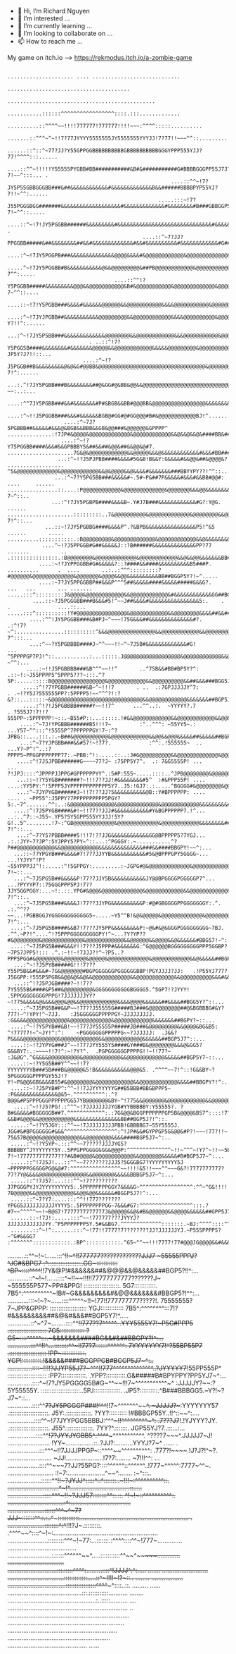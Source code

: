 - 👋 Hi, I’m Richard Nguyen
- 👀 I’m interested ...
- 🌱 I’m currently learning ...
- 💞️ I’m looking to collaborate on ...
- 📫 How to reach me ...

My game on itch.io --> https://rekmodus.itch.io/a-zombie-game

<!---
Rekmodus/Rekmodus is a ✨ special ✨ repository because its `README.md` (this file) appears on your GitHub profile.
You can click the Preview link to take a look at your changes.
--->



                                                                                             ..................... .... ............................                                                    
                                                                                        .......................................                                                                         
                                                                                 ...............................................                                                                        
                                                                            ...........::::::^^^^^^^^^^^^^^^^^::::.:::.............                                                                     
                                                                        ..........::^^^^~~!!!!777777!777777!!!!~~~:^^^^:::::..........                                                                  
                                                                   .......::^^^~^~!!7?77JYYYY5555555JY5555555YYYJJ!7?77!!~~~^^::.........                                                               
                                                               ......::^::^~77?JJ?Y55GPPGGBBBBBBBBBBGBBBBBBBBBBGGGYPPP555YJJ?77!^^^^:::......                                                           
                                                            ....::^^~!!!!!Y55555PYGBB#BB###########&B#&###########G#BBBBGGGPP55J7J?7!~~^:::... .                                                        
                                                        ....::^^~!7?JY5P55GBBGGGBB###&##&&&&&&&&&&&&#&&&&&&&&&&&&&B&&######BBBBPYP55YJ?7!!~^^:......                                                    
                                                    .....:::~!7?J55PGGGBGG#######&&&&&&&&&&&&&&&&&&&#&&&&&&&&&&&&&#&&&&&&&&#B###GBBGGP55YJ?7!~^^::.....                                                 
                                                 ....::^~!7!JY5PGGBB######&&&&&&&&&#&&&&&&&&&&&&&&&&&&&&&&&&&&&&&&#&&&&&&&&&#&&#B&###BBGGGP5Y?!7!~^^:... .                                              
                                               ....::^~7?JJ?PPGGBB#####&##&&&&&&&&##&&#&&&&&&&&&&&&&#&&#&&&&&&&&&&#&&&&&&&&&&&&#G######BBGGP5?!J7!!!~^:....                                             
                                            ....:^~!7JY5PGGPB###&&&&&&&&&&&&&&@@@@&&&&#&@@@@@@@@@@@@&@@@@@@@@@@@@@&@@@@@@&&&&&&&#&&&&&######BP5GP5YJ??!~^:....                                          
                                         .....^~!7JY5PGGBB#B&&&&&&&&&&&@&&@@@@@@@@@&##PB@@@@@@@@@@@@&@@@@@@@@@@@@@&@@@@@@@@@@@@&#&&&&&&&&&&##55BBG55YY??7^^:.....                                       
                                      ....::^^!?Y5PGGBB#####&&&&&&&&&@@@&&@@@@@@@@@@@&B#&@@@@@@@@@@@&@@@@@@@@@@@@@&@@@@@@@@@@@@&&@&&&&&&&&&&#BG#BPGGGG55Y?7~^^::....                                    
                                    ....::~!7!Y5PGBB###&&&&#&&&&&&@@@@@@&&@@@@@@@@@@@&&&&@@@@@@@@@@@&@@@@@@@@@@@@@&@@@@@@@@@@@@&&@@&&&&&#&&##BG#BGBBGBBGGPY7!!~^^.....                                  
                                  ....:^~!7JYJPGBB##&&&&&&&&&&&@@@@@@@@@&&@@@@@@@@@@@@&&&&@@@@@@@@@@&@@@@@@@@@@@@@&@@@@@@@@@@@@@&@@@@&&&@&&&#BG##BBGPBBGBGGY?Y?!!^:......                               
                                 ...:^~!7JY5P5BB###&&&&&&&&&&&&&@@@@@@@@&&@@@@@@@@@@@@&&&@@@@@@@@@@@&@@@@@@@@@@@@@&@@@@@@@@@@@@&&@@&@&&&&&&###B##BBGPGPPBBG5JYY777~^:....                               
                              . ..::^!7?Y5PGG5B####&&&&&&&&#&&&&&&&@@@@@&&@@@@@@@@@@@@&&&&&@@@@@@@@@&@@@@@@@@@@@@@&@@@@@@@@@@@@&&@&&&&&&&&&#&&B&#GBBGGGPPGG?JP5Y?J?!!::...                              
                            ....:^~!?J5PGGB##B&&&&&&&&&@&@&G#@@BB&@@@@@@@@@@@@@@@@@@@@@@@@@@@@@@@@@@&@@@@@@@@@@@@@&@@@@@@@@@@@@@&@@@@@@@@&@@&##&#&GG###BGB#GGPGPGG5Y?7!^:......                         
                           ...:.^!7JY5PGBB###B&&&&&&&&##@&GG#@&BB&@@&&@@@@@@@@@@@@@@@@@@@@@@@@@@@@@@&@@@@@@@@@@@@@&@@@@@@@@@@@@@&@@@@@@@&&#B&B#&&&##&GB#BGGBGBGGBG5PJ??~~:..:...                        
                         ....:^^7JY5PGBB###&&#&&&&&&&#P#&BGB&&BB#@@@BB&@@@@@@@@@@@@@@@@@&&&&&&&&&&&@@@@@@@@@@@@@@@&@@@@@@@@@@@@@&@@@@@@@&@&&@&&&&&&&&B##&BBGB#BBBGGG5YYJ7^^^::....                      
                       ....:^~!!J5PGGBB###&&&#&&&&&&BGB@#GG#@#GG@@@#B#&@@@@@@@@@@@@BJ!^...........:^!5B&@@@@@@@@@@&@@@@@@@@@@@@@&@@@@@@@@@@@@&&&&&&&&&&#&##GG##GBBBGGPP5J!!!~^:....                     
                      ....:^~7J?5PGBBB##&&&&&#&&&@&BGB&&BBB&&GB&@@###&@@@@@@&GPPPP^      ..............:!7JP#&@@@@&@@@@@@@@@@@@@&@@@@@@@@@@@@&&@&&@&&@&####BB&######BBGP577?!~^::...                    
                     ....:^~!?Y75PGGBB####&&&#&&GPBBBY5&##&&##&@@&##&&@@&@#7.            .....................7G&@&@@@@@@@@@@@@&&@@@@@&&&@&&&&&&&&&&&&#&&&#BB####B#BBGPP57!J7!^::....                   
                    ...:^~!?J5PJPBB####&&&&#5G&B!B&&Y:G&&&&#&&@@&##&@@@@&?                  ..................  ^5&@@@@@@@@@@@@@&@@@@@@@@@@@@&&@&@@@@&&@&&&&#&&&&&&&###BBYYPY??!^^::...                 
                   ...:^~7?Y5PG5BB###&&&&&#~.5#~P&##7P&&&&&#&&&#&&BB#@@#:   ....     ...... ................::....:P@@@@@@@@@@@@&@@@@@@@@@@@@@&@@@@@@@&&&@@&&&&&&&&&&&###PPPP5Y?7~^::..                 
                  ...:^!7JY5PGBPB####&&&&B~.Y#J7B###&&&&&&&&&&&&#G?:Y@G.  ......    .....................:::::::::..7&@@@@@@@@@@&@@@@@@@@@@@@@&@@@@@@@@&&@@&&&&&&&&&&&&##GGGGPYY?7!^::...               
                ...::~!7JY5PGBBG####&&&&P^.?&BPB&&&&&&&&&&&&&&&&P5!^&5    ......       .....   ..........:::::::::::.:B@@@@@@@@@&@@@@@@@@@@@@@&@@@@@@@@@@@@&&@&&&&&&&&&&&GGBBGP5Y?!~^::...              
               ....^~!?J5PPGGB#G##&&&&&J::?B######&&&&&&&&&&&&&GPP?77    .......          ..         .:::::::::::::::.:B@@@@@@@@&@@@@@@@@@@@@@&@@@@@@@@@@@@&&@&&@@&&&&&&&BB#BBGG5J7!!^:....             
              ....:~!?JYPPGGBB#G#&&&&&?::?####&&####&&&&&&&&&&B5###P.   ..........      .  ....       ..:..:^^^:::::::::?#@@@@@@&@@@@@@@@@@@@@&@@@@@@@&@@@@&&@@&&&&&&&&&&BB##BGGP5Y?!~^.....            
              ....:~7?JY5PPGGBBP##&&&P^^^5##&&&&&####&&&&&#####&&&G?.   ...   ...       ... .......     .....:::^:::::::::J&@@@@&@@@@@@@@@@@@&&@@@@@@@@@@@@&#&&&&&&&&&&&&GG##BGGP5Y?!~^.....            
            ....::~?J5PGGGBB###B&&&#5!^~~J##&&&&#&&&&&&&&&&&&&&&&5:.    .     .               ....::... .....:::^::::::::::!Y#@@@@@@@@@@@@@@@@&@@@@@@@@@@@@&&@@@@@@@@&&&&##&&##BBGPYJ7!^::...           
           ....:^^!JY5PGGBB###&B#PJ~^~~~!75G&&&##&&&&&&&&&&&&&&#?.                      .:^!7?~^:...............::::::::::^&&&@@@@@@@@@@@@@@@&&@@@@@@@@@@@@&&@@@@@@@@&&&&##&&&#BBGP5Y?7^:::...          
           ...:^~~?Y5PGBBBB####J~^^~~~!!~^~7J5B#&&&&&&&&&&&&&#G!                   ... ^5PPPPGP7PJ!^::...........:...:::::.J@@@@@@@@@@@@@@@@@@&@@@@@@@@@@@@&&@@@&@@@@@&&&##&&&###BGP5Y?~^^:...          
          ....:~!!J5PGBBBB###&B^^^~~!!^       ..^75B&&#BB#BP5Y?^:               .::~!:~J55PPPP5^5PPP5???~:::.^?5P:.....:::::B@@@@@@@@@@@@@@@@@&@@@@@@@@@@@@&&@@@@@@@@@@&&##&&&###BGG5J7~^^::...         
         ....:^!?7YPGBB######&B~^~!!!7       . ..  .:7GPJJJJJY^7:           . .~!?Y5J?555555PP?:5PPPP5!~~^^^?!:?&?::...:::::~&@@@@@@@@@@@@@@@@@@@@@@@@@@@@@&&@@@@@@@@@@@@&&&&&&&##BGP5J!~^::...         
         ....:^!?!J5PGBBBB#####Y~~!!7^      ...^^..:.  ~YYYYY?.7            . ?555J7!7!!?555PP~:5PPPPPP!~::.~B55#P::...:::::.!#&&@@@@@@@@@@@@&&@@@@@@@@@@@@&&@@&&&&&&&&&&##&&&###BGG5YJ~^^::..          
        ....:^~7J!YPGBBB######B5!!!7~         :^..^^^: ~55YY5~.:           ...Y57~^^:::^!5555P^7PPPPPPGY!7~:^?JPBG::....:::.:.~B##&@@@@@@@@@@@&@@@@@@@@@@@@&&@@&&@@@&&&&&##&&&&&##BGP5Y!~~^:...         
        ...:^~7?YJPGBB###&&#57!~!77?.            :^^:.!555555~  ..         ...Y?~P^!^..:?PPPP5~PPGGPPPPPPP77:.~PBB:^!:.....::..:J#G@@@@@@@@@@&&@@@@@@@@@@@@@&@@@@@@@@@@@@&&&&&&&&##BGP57!!^::...        
       ....:^!7J5JPBB######G~~~~77?J~ :75PP5Y7^.  .: 7&G5555P! ...        ... ?!JPJ::::^JPPPPJJPPG#GPPPPPPYY^.:5#P:555~.....::::..^JPB@@@@@@@@&@@@@@@@@@@@@@&@@@@@@@@@@@@&&&&&&&&##BGP577!^::...        
       ...::~!?Y5YGB#######?~!!!7??JJ!#&&&&&&&&#5^  :#&PPP55P! ....       ....:YY5PY:^!5PPP5JYPPPPPPPPPPPP5Y7..J5:!GJ7:.:.....^BGGGG#&@@@@@@@@&@@@@@@@@@@@@@&@@@@@@@@@@@@&&&&&&&&##BBG577!^::...        
       ...:^~7JYPYGB######J~!!7!??JJ?5&&&&&&&&&&@B::Y#BPPPPPP: ....     .... . ~PP55^:J5PPY?7PPPPPPPPPP5PGY?5:.~7^.......^^:..:&@@@@@@@@@@@@@@&@@@@@@@@@@@@@&@@@@@@@@@@@@&&&&&&&&&##BGP?!!^::...        
      ....:^!7J5PYGB####&#!~!!77??JJJ#&&&&&&&&&&&#Y&BGPPPPPP7.!^...    ..:..^7::~J55~.YP5?5Y5GPP555YYJJJ!5Y?G!..5^........!7~:^GB@@@@@@@@@@@@@&@@@@@@@@@@@@@&@@@@@@@@@@@@&&&&&&&&###BGP?7!^::...        
       ...:^~7?Y5?PBBB####5!!!7!??JJG&&&&&&&&&&&&GG@BPPPPP5?7YGJ...     .:.:JYY~7?JP^:5YJPPY5?PY~^::...:^PGGGY:.~...........^?P##@@@@@@@@@@@@&&@@@@@@@@@@@@&&&&&&&&&&&&&&###&&####BBGPY!~~^:...         
      ...::~7?YPGYB###&&&&#7!777JJYYB&&&&&&&&&&&#5&@BPPPGPY5GGGG~...    ...!YJYY^!P?~55YPPPJJ^!:.....:^!5GPPGY:.........:~JGPG#@&@@@@@@@@@@@@@&@@@@@@@@@@@@&&@@@@@@@@@@&&&&&&&&&&&##BGP?7!~::...        
      ...:^~7J5PG5B##&&&&&P!77?7JJY5B&&&&&&&&&&&JY@@BPGGGGPGGGGGP7^...  ...?PYYYP7::75GGGPPP5PJ!7??JJY5GGPGGY:...~!:.::.YPG#&@@@&@@@@@@@@@@@@@&@@@@@@@@@@@@&&@@@@@@@@@@@@&&&&&&&&&##BGP?7!^::..         
      ...:^~7J5PG5B###&&&&J!77??JJYPG&&&&&&&&&&P:#@#GBGGGGPPGGGGGGGY:.^. .:.^^??~~...!PGBBGGJYGGGGGGGGGGGG5~.....~Y5^^B!&@&@@@@@&@@@@@@@@@@@@@&@@@@@@@@@@@@&&@@@@@@@@@@@@#&@&&&&&&##BGP?7!^:...         
     ....:^~7J5PG5B####&&B7!7???JY5PP&&&&&&&&&P:~@&#&@&GGGPGGGGGGGGG~7BJ. .^^.~P?!^....^!?5PPPGGGGGGGGGPY!^~...?Y?YP??#&@@@@@@@@&@@@@@@@@@@@@@&@@@@@@@@@@@@&&@@@@@@&&@@@@&&@&&&&&&#BBG57!~^:...         
     ....:^~7J5PG5B###&&&Y!!7???J5PPP#&&&&&&&G:^G@@@@@@BGGGGGGGGGPPP5GGBP?~7P57JPP5!::: .^.:~!!~!7JJJ?!^~?P5..?PPP5PGG#&@@@@@@@@&@@@@@@@&@@@@@&@@@@@@@@@@@@@&@@@@@@@@@@@@&&@&&&&&##BGP57!~::..          
      ...:^~!?J5PYB#####G!!!7???Y55P5B&&#&&&#~7G&@@@@@@@#BGPGGGGGGPGGGGGGBBP!PGYJJJJ?JJ:   .!P55YJ777?J5GGPP:!555P5PGB&&@@&@&&@&&@@@@@@@@@@@@&&@@@@@@@@@@@@&&@@@@@@@@@@&&&#&&&&&##BGP5J~^^:...          
      ...::^!?J5PJGB####?~!!7??7Y5555B&####&P5##&@@@@@@@@@&GGGGGGGGGGGBGGGG5.^5GP7!?JYYY!   .5PPGGGGGGGGPPPG!7JJJJJJJYY?~!775&&&&&@&&&&@@@&@@&&@@@@@@@@@@@@&&&&@@@@&&&&&&##&&&&##BGG5Y?^::...           
     ....:^~7J5PG5B##&&P~~!77??J55555G#####BJ###&@@@@@@@@@@##@&BGBBBG#&Y?777!~^!YPY!^~7JJ.   :J5GGGGGGPPPPPGY~JJJJJJJJJ.   :G&&&&@@@@@@@@@@@@@&@@@@@@@@@@@@@&@@@@@@@@@@@@&&&&&&&##BGPY?~::...           
     ....:^~!?Y5PYB##&B!~~!77?JY55555P#####JB###&@@@@@@@@@&&@@@@&BG&B5: ^!77777!~^~JY!^:^:    ~PGGGGGGGPPPPPG~~?JJJJJJ:  .J&&?P&&&&@@@@@@@@@@@&@@@@@@@@@@@@&&@@@@@@@@@@@@&&&&&&##BGP5J7^::...           
     ....::~!?JYPYG###J^~~!77?JYY555Y5####GY###B&@@@@@@@@&&&@&GG5?G&&BY7:.:~~~~!!7!^:~!?Y?^.  .PGPGGGGGGPPPPG!!~!!77?~ :J&@G^.^G&&&&@@@@@@@@@@&@@@@@@@@@@@@&&@@@@@@@@@@@@&&&&&##BGP5Y7~::...            
     ....::~!?Y5G5B##Y^^~~!!7?YYYYYYYYB###5B###B&@@@@@&5!B&&&&&&&&&&&@@@&5. .^^^^~~7!^::!G&&BY~?5PGGGGGGPPPPGY55J!?Y!~P&@@&GB&&&&B55#&@@@@@@@@&@@@@@@@@@@@@&&@@@@@@@@@@@@&&&&##BBGPY?!^:...             
     ....::~!?J5PYB#P^:^^~!!7JJYYYYYYYG##B5BBB#BBGBPPP5~ :P&&&&&&&&&&&&&&@&5~.^^^^^^^^^^:.^?B@@&#P5PPPGGGPPPPPPGG57YB@@@@@@@&BY~^!775&&@@@@@@@&@@@@@@@@@@@@&&@@@@@@@@@@@&&#&&##BGPY?!~^....             
      ....:^~!?J5?PG!.:^^^~!7JJJJJJJJYGB#YYBBBBBY:Y55555?. ?B#&&&&&#BGGGGGB##7.^^^^^^^^^^^^:.:7G&@@&BGGPPPPPPPGP5B&@@@@&B57^::::!7???&&B#&@@@&&@@@@@@@@@@@&&&&&&&&&&&&&&&BB##BGP5J?!^::.                
     .....:^~!?Y5JGY:::^^~~!7JJJJJJJJJPBB!GBBBBG7~55Y5555J. JGG#&#BPGGGGGG#&&&^^^^^^^^^^^^^^^^^:^!JP#&&#GYPPGP5G&@@&#P?!~~~!77?!!~!?75&57B@@@@&@@@@@@@@@@@@&&@@@@@@@@&&&&####BGP5J7~^:..                
     .....:^~!?Y5YP~.:::^^~~7?????JJJJYG5?BBBBBY^JYYYYYYY5Y..5PPGPPGGGGGGG&@@@P:^^^^^^^^^^^^^^~!!~^^^~!Y7^~!!~~5BP?7!~!777777777777???#&B#@@@@&@@@@@@@@@@@@&&@@@@@@@&&&&&#B#BGP5J7~^:...                
     .....::^!7J5J!...::^^~~7???????JJJ5?5GGGBG7?YYYYYYYYY5J ~PPPPPPGGGGGPG@&@#7:^^^^^^^^^^^^^^^^~~!!!!&5!!~~~^^~~~G&?!7777777777?77?7Y@&&&&@@@@@@@@@@@@@@@&&@@@@@@@&&&&&BBBGP5J7~^:...                 
     .....::^!7J57:...:::^^~!7?????????J7PGGGPYJYJYYYYYYYYY5:.5PPPPPPPPGGY7&&&&G~^^^^^^^^^^^^^^^^^:^^~^G&!!!!!!7!7!!B@5!77777777777!7?7B@@@@@&&@@@@@@@@@@@@&&@@&@@&&&&&&#BGGP5J7!^:...                  
     .....::^~7?Y7:....:::^^!!777???????YPGG5JJJJJJJJJJYYYY5:.5PPPPPPPPGG~7&&&#G7:^^^^^^^^^^^^^^^^^:::.?#7~~^^^^^~~!~B@G7!7777777777777J&@@@@@&&@&#B&@@@@@@&&@@@@&&&&&&##GPP5J7~^:...                   
     ......::~!7J!:.....:::^~~!777777???JYYYJ?JJJJJJJJJJJJYY.^P5PPPPPPP5Y.5#&&BG7.^^^^^^^^^^^^^:::::::.~BJ:^^^^::::^^:Y&G!!7777777777!77Y@@@@&&&&@&##&@@@@@&&@@&&&&&&&#BB5YYJ7~^:...                    
     .......::^~!^:......:::^~!77!!7777?7????????JJ?JJJJJJYJ.~P555PPPP5?~^G#&&GG7 :^^^^^^^::::::::::::.:BP^:::::::::::.^G5~^^~~!!!7777!77#@@@JG@@@@&&#&&&&&##&&&&&###BGG5?!7!^:...                      
 ..........::^^~!~:......:::^~~!!~^!!777777?????????????JJJ7 ~55555PPPJ?^JG#&BPG7 :^::::::::::::::::::..GG~:::::::::::: ^BP~::::^^^^~~!!7Y&@P!#&&&&&&##&@@@&&@&&&&&##BGP5?!!^:...                       
............::^~!~!......::::^~!!~~!!!!!77777777777???????J~ ~555555P577~PP#&PPG! ::::::::::::::::::::. 5G7::::::::::::. 7B5^:^^^^^^^^^^~!B#~G&&&&&&&&&#&@@&&&&&&&#BBGP5?!^^:...                        
............:::~!~?~......::::^^^^^~!!~!77!!777777777?????!. 75555555?7~JPP&GPPP: ::::::::::::::::::::: YGJ:::::::::::::  7B5^:^^^^^^^^:::7!?#&&&&&&&&&##&@&#&&&##BGP5Y7!^.....                         
.............::^~^7~........::::^^~~!!777??7^^^^~~~~~~~~^.  .YYY5555Y7!~P5G#PPP5 .::::::::::::::::::::: 7G5::::::::::::::  ?G5~::::^^^^^:::.~&&&&&&&####BG&&#&##BBGPY?!^:...                            
.............:::^^!!^....::::::::^^~~~!!77?7:::::::^^^^^^:  7YYYYYYY7!^?55BP55P7 .::::::::::::::::::::: !PP~:::::::::::::.  YGP!:::::::::::.!&&&&&####BGGPPGB#BGGP5J7~^:..                              
..............::::~!!!!?JJYP55J7?~^^^~~!!777^^^^^^^^^^^^^^..?JYYYYY7~~!55PP555P^ :::::::::::::::::::::: :PP7::::::::::::::. .YPP?:::::::::::.G&#####B#BPYPPY?PP5YJ7~^:...                               
..............::::^~!7?JY5PGGGG5B#G~^^~~!!!7~^^^^^^^^^^^~^ :JJJJJY?~~:?5Y55555Y. ::::::::::::::::::::::..5PJ:::::::::::::::. .JP5?::::::::::.^B###BBBGG5.~Y?!~?J7~^::...                                
..............::::^^~~7?JY5PGGGP###!^^^~~!!7~^^^^^^^~~~~^. ~JJJJJ?~~~:YYYYYYY57 .::::::::::::::::::::::. J5Y:.::::::::::::::.  ?YY?:::::::::: !#BBBGP55Y..!!^::~~^:....                                 
...............::::^^~!77JYYPGG5BBBJ:^^^~~~!!^^^^^^^^^~^: .7???J7~~!.!YJYYY?JY. .::::::::::::::::::::::. J55^.:::::::::::::::.  7YY?^.:::::::. JGP55YJ?7..:::...:...                                    
................::::^^~~!7?JYYJYGBB5^:^^^^~~~^^^^^^^^^^^. ^????7~~~^.JJJJJ7~J!  ........................ !YY~................::..?JJ?:..........YYYJ?7~^ ......  .                                      
..................:::^^^~!!7JJJJPPGP~::^^^^~~^^^^^^^^^^: .777?!~~~~.!J?J?!^~?. ......................... ~JJ!.....................!7?7:........ ~7!!!^^:  ...                                           
..................::::^^~~~7?JJ?55PG?::::^^^^^^::^^^^^^..!777~^^^^^:7777~^^~. .......................... :!~7:.....................^~~^........ :~^:::..                                                
...................::::::^^~~!!~?JYJJ^:::::^::^:::::::..~!!!~:^^^^^^^^^^::.  .............................^~!^................................  .::.....                                                
....................:::::^^^~!!~?JJJ57::::::::^^::.::. ^!~!~::^^^^^^^^^^:. ................................:^:.............................      ....                                                   
.....................::::::^^^~^~7?JJJ~:::::::^^::.:..^~~~~~::::::::::::..............................................................           .                                                      
.....................::::::::^:^~~!!!?J~.:::::::::. .^^^^~~^::::^~!~:...........................................................                                                                        
.......................:::::::::^^^~!~77:...:::::::.:^^^^::::^^~!777~.............. .......................................                                                                             
.........................:.:::::^^^^^^~~^.....:::::::::::^^~~^~~~~~~~............. ................................                                                                                     
............................:::.:::::^^^^:.........::::^!JJJJ^:^:.....    .......  ..........................                                                                                           
................................:::::::::::::.....::^~!!!!~!?~::..       ........ ..................                                                                                                    
.................................:::::::::::::::::^^^^~~~^::::..::.    .........  ......                                                                                                                
..........................................:::.:::::::::::...........   ........                                                                                                                         
..................................................:..:::::..........  ....                                                                                                                              
.................................................................... ..                                                                                                                                 
.....................................................................                                                                                                                                   
..................................................................                                                                                                                                      
..............................................................                                                                                                                                          
..........................................................                                                                                                                                              
............................................. ......                                                                                                                                                    
